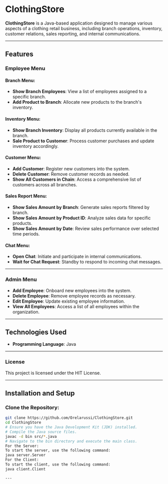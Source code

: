 # ClothingStore

**ClothingStore** is a Java-based application designed to manage various aspects of a clothing retail business, including branch operations, inventory, customer relations, sales reporting, and internal communications.

---

## Features

### Employee Menu

#### Branch Menu:
- **Show Branch Employees**: View a list of employees assigned to a specific branch.
- **Add Product to Branch**: Allocate new products to the branch's inventory.

#### Inventory Menu:
- **Show Branch Inventory**: Display all products currently available in the branch.
- **Sale Product to Customer**: Process customer purchases and update inventory accordingly.

#### Customer Menu:
- **Add Customer**: Register new customers into the system.
- **Delete Customer**: Remove customer records as needed.
- **Show All Customers in Chain**: Access a comprehensive list of customers across all branches.

#### Sales Report Menu:
- **Show Sales Amount by Branch**: Generate sales reports filtered by branch.
- **Show Sales Amount by Product ID**: Analyze sales data for specific products.
- **Show Sales Amount by Date**: Review sales performance over selected time periods.

#### Chat Menu:
- **Open Chat**: Initiate and participate in internal communications.
- **Wait for Chat Request**: Standby to respond to incoming chat messages.

---

### Admin Menu

- **Add Employee**: Onboard new employees into the system.
- **Delete Employee**: Remove employee records as necessary.
- **Edit Employee**: Update existing employee information.
- **View All Employees**: Access a list of all employees within the organization.

---

## Technologies Used

- **Programming Language**: Java

---


### License
This project is licensed under the HIT License.

---

## Installation and Setup

### Clone the Repository:
```bash
git clone https://github.com/Orelarussi/ClothingStore.git
cd ClothingStore
# Ensure you have the Java Development Kit (JDK) installed.
# Compile the Java source files.
javac -d bin src/*.java
# Navigate to the bin directory and execute the main class.
For the Server:
To start the server, use the following command:
java server.Server
For the Client:
To start the client, use the following command:
java client.Client

---


